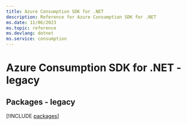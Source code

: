 ```yaml
---
title: Azure Consumption SDK for .NET
description: Reference for Azure Consumption SDK for .NET
ms.date: 11/06/2023
ms.topic: reference
ms.devlang: dotnet
ms.service: consumption
---
```

# Azure Consumption SDK for .NET - legacy
## Packages - legacy
[!INCLUDE [packages](consumption-index.md)]